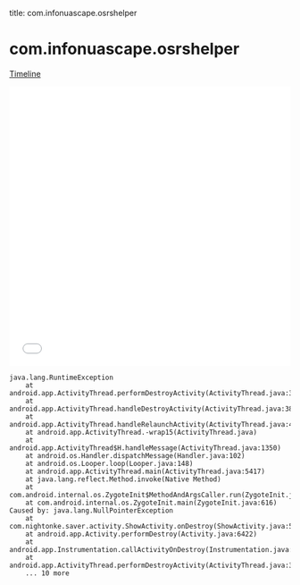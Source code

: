 title: com.infonuascape.osrshelper

# com.infonuascape.osrshelper

[Timeline](./vis-timeline.html)

<iframe src="./vis-timeline.html" width="100%" height="500px" style="border:none;"></iframe>

```
java.lang.RuntimeException
	at android.app.ActivityThread.performDestroyActivity(ActivityThread.java:3831)
	at android.app.ActivityThread.handleDestroyActivity(ActivityThread.java:3849)
	at android.app.ActivityThread.handleRelaunchActivity(ActivityThread.java:4053)
	at android.app.ActivityThread.-wrap15(ActivityThread.java)
	at android.app.ActivityThread$H.handleMessage(ActivityThread.java:1350)
	at android.os.Handler.dispatchMessage(Handler.java:102)
	at android.os.Looper.loop(Looper.java:148)
	at android.app.ActivityThread.main(ActivityThread.java:5417)
	at java.lang.reflect.Method.invoke(Native Method)
	at com.android.internal.os.ZygoteInit$MethodAndArgsCaller.run(ZygoteInit.java:726)
	at com.android.internal.os.ZygoteInit.main(ZygoteInit.java:616)
Caused by: java.lang.NullPointerException
	at com.nightonke.saver.activity.ShowActivity.onDestroy(ShowActivity.java:558)
	at android.app.Activity.performDestroy(Activity.java:6422)
	at android.app.Instrumentation.callActivityOnDestroy(Instrumentation.java:1142)
	at android.app.ActivityThread.performDestroyActivity(ActivityThread.java:3818)
	... 10 more

```



